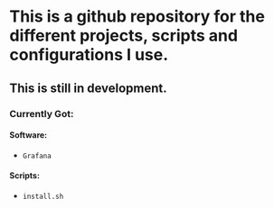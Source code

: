 # This is a github repository for the different projects, scripts and configurations I use.

## This is still in development.


### Currently Got:

#### Software: 
- ```Grafana```

#### Scripts:
- ```install.sh```